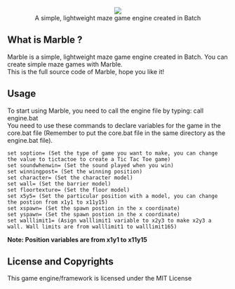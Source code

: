 <div align="center">
    <img src="https://github.com/nguyenphuminh/Marble-Engine/blob/master/logo.png">
<div>A simple, lightweight maze game engine created in Batch</div>
</div>

## What is Marble ?
Marble is a simple, lightweight maze game engine created in Batch. You can create simple maze games with Marble.
<br/>
This is the full source code of Marble, hope you like it!

## Usage
To start using Marble, you need to call the engine file by typing:
    call engine.bat
<br/>
You need to use these commands to declare variables for the game in the core.bat file (Remember to put the core.bat file in the same directory as the engine.bat file).
<br/>

    set soption= (Set the type of game you want to make, you can change the value to tictactoe to create a Tic Tac Toe game)
    set soundwhenwin= (Set the sound played when you win)
    set winningpost= (Set the winning position)
    set character= (Set the character model)  
    set wall= (Set the barrier model)
    set floortexture= (Set the floor model)
    set x5y5= (Set the particular position with a model, you can change the postion from x1y1 to x11y15)
    set xspawn= (Set the spawn postion in the x coordinate)
    set yspawn= (Set the spawn postion in the x coordinate)
    set walllimit1= (Asign walllimit1 variable to x2y3 to make x2y3 a wall. Wall limits are from walllimit1 to walllimit165)

<b>Note: Position variables are from x1y1 to x11y15</b>

## License and Copyrights
This game engine/framework is licensed under the MIT License
